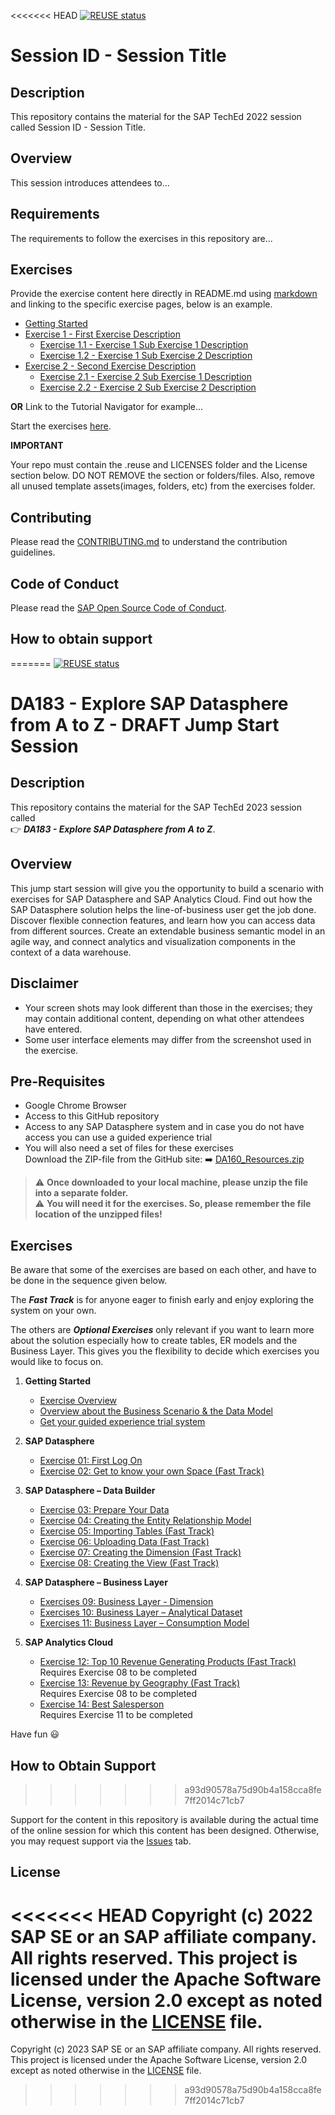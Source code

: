 <<<<<<< HEAD
[![REUSE status](https://api.reuse.software/badge/github.com/SAP-samples/teched2023-DA183v)](https://api.reuse.software/info/github.com/SAP-samples/teched2023-DA183v)

# Session ID - Session Title

## Description

This repository contains the material for the SAP TechEd 2022 session called Session ID - Session Title.  

## Overview

This session introduces attendees to...

## Requirements

The requirements to follow the exercises in this repository are...

## Exercises

Provide the exercise content here directly in README.md using [markdown](https://guides.github.com/features/mastering-markdown/) and linking to the specific exercise pages, below is an example.

- [Getting Started](exercises/ex0/)
- [Exercise 1 - First Exercise Description](exercises/ex1/)
    - [Exercise 1.1 - Exercise 1 Sub Exercise 1 Description](exercises/ex1#exercise-11-sub-exercise-1-description)
    - [Exercise 1.2 - Exercise 1 Sub Exercise 2 Description](exercises/ex1#exercise-12-sub-exercise-2-description)
- [Exercise 2 - Second Exercise Description](exercises/ex2/)
    - [Exercise 2.1 - Exercise 2 Sub Exercise 1 Description](exercises/ex2#exercise-21-sub-exercise-1-description)
    - [Exercise 2.2 - Exercise 2 Sub Exercise 2 Description](exercises/ex2#exercise-22-sub-exercise-2-description)

  
**OR** Link to the Tutorial Navigator for example...

Start the exercises [here](https://developers.sap.com/tutorials/abap-environment-trial-onboarding.html).

**IMPORTANT**

Your repo must contain the .reuse and LICENSES folder and the License section below. DO NOT REMOVE the section or folders/files. Also, remove all unused template assets(images, folders, etc) from the exercises folder. 

## Contributing
Please read the [CONTRIBUTING.md](./CONTRIBUTING.md) to understand the contribution guidelines.

## Code of Conduct
Please read the [SAP Open Source Code of Conduct](https://github.com/SAP-samples/.github/blob/main/CODE_OF_CONDUCT.md).

## How to obtain support
=======
[![REUSE status](https://api.reuse.software/badge/github.com/SAP-samples/teched2022-DA160)](https://api.reuse.software/info/github.com/SAP-samples/teched2022-DA160)

# DA183 - Explore SAP Datasphere from A to Z - DRAFT Jump Start Session

## Description

This repository contains the material for the SAP TechEd 2023 session called <br> :point_right: ***DA183 - Explore SAP Datasphere from A to Z***.  

## Overview

This jump start session will give you the opportunity to build a scenario with exercises for SAP Datasphere and SAP Analytics Cloud.
Find out how the SAP Datasphere solution helps the line-of-business user get the job done. Discover flexible connection features, and learn how you can access data from different sources. Create an extendable business semantic model in an agile way, and connect analytics and visualization components in the context of a data warehouse.

## Disclaimer

* Your screen shots may look different than those in the exercises; they may contain additional content, depending on what other attendees have entered.
* Some user interface elements may differ from the screenshot used in the exercise.

## Pre-Requisites

* Google Chrome Browser
* Access to this GitHub repository 
* Access to any SAP Datasphere system and in case you do not have access you can use a guided experience trial
* You will also need a set of files for these exercises  <br>
Download the ZIP-file from the GitHub site: :arrow_right: [DA160_Resources.zip](DA160_Resources.zip)

> :warning: **Once downloaded to your local machine, please unzip the file into a separate folder.** <br>
> :warning: **You will need it for the exercises. So, please remember the file location of the unzipped files!**

## Exercises

Be aware that some of the exercises are based on each other, and have to be done in the sequence given below.<br>

The ***Fast Track*** is for anyone eager to finish early and enjoy exploring the system on your own. <br>

The others are ***Optional Exercises*** only relevant if you want to learn more about the solution especially how to create tables, ER models and the Business Layer. This gives you the flexibility to decide which exercises you would like to focus on.

1. **Getting Started**
	* [Exercise Overview](exercises/ex00/README_ExOverview.md)
	* [Overview about the Business Scenario & the Data Model](exercises/ex00/README.md) 
	* [Get your guided experience trial system](exercises/ex00/README_GuidedTrial.md) 
	
	
3. **SAP Datasphere**
	* [Exercise 01: First Log On](exercises/ex01/README.md) 
	* [Exercise 02: Get to know your own Space (Fast Track)](exercises/ex02/README.md) 

4. **SAP Datasphere – Data Builder**
	* [Exercise 03: Prepare Your Data](exercises/ex03/README.md) 
	* [Exercise 04: Creating the Entity Relationship Model](exercises/ex04/README.md) 
	* [Exercise 05: Importing Tables (Fast Track)](exercises/ex05/README.md) 
	* [Exercise 06: Uploading Data (Fast Track)](exercises/ex06/README.md) 
	* [Exercise 07: Creating the Dimension (Fast Track)](exercises/ex07/README.md) 
	* [Exercise 08: Creating the View (Fast Track)](exercises/ex08/README.md) 
	
5. **SAP Datasphere – Business Layer**
	* [Exercises 09: Business Layer - Dimension](exercises/ex09/README.md) 
	* [Exercises 10: Business Layer – Analytical Dataset](exercises/ex10/README.md) 
	* [Exercises 11: Business Layer – Consumption Model](exercises/ex11/README.md) 
	
6.  **SAP Analytics Cloud**
	* [Exercise 12: Top 10 Revenue Generating Products (Fast Track)](exercises/ex12/README.md) <br> Requires Exercise 08 to be completed
	* [Exercise 13: Revenue by Geography (Fast Track)](exercises/ex13/README.md) <br> Requires Exercise 08 to be completed
	* [Exercise 14: Best Salesperson](exercises/ex14/README.md) <br>Requires Exercise 11 to be completed

    
Have fun :smiley:

## How to Obtain Support
>>>>>>> a93d90578a75d90b4a158cca8fe7ff2014c71cb7

Support for the content in this repository is available during the actual time of the online session for which this content has been designed. Otherwise, you may request support via the [Issues](../../issues) tab.

## License
<<<<<<< HEAD
Copyright (c) 2022 SAP SE or an SAP affiliate company. All rights reserved. This project is licensed under the Apache Software License, version 2.0 except as noted otherwise in the [LICENSE](LICENSES/Apache-2.0.txt) file.
=======
Copyright (c) 2023 SAP SE or an SAP affiliate company. All rights reserved. This project is licensed under the Apache Software License, version 2.0 except as noted otherwise in the [LICENSE](LICENSES/Apache-2.0.txt) file.
>>>>>>> a93d90578a75d90b4a158cca8fe7ff2014c71cb7
